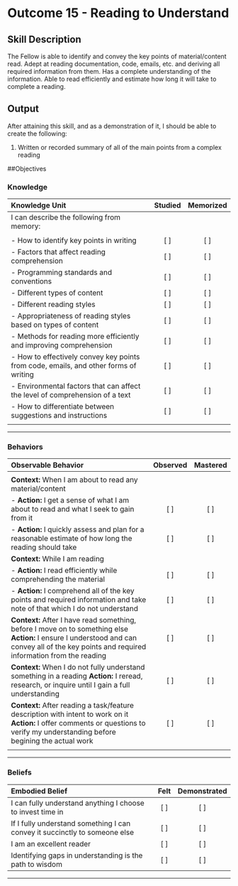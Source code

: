 # Outcome 15 - Reading to Understand

## Skill Description

The Fellow is able to identify and convey the key points of material/content read. Adept at reading documentation, code, emails, etc. and deriving all required information from them. Has a complete understanding of the information. Able to read efficiently and estimate how long it will take to complete a reading.

## Output
After attaining this skill, and as a demonstration of it, I should be able to create the following:

1. Written or recorded summary of all of the main points from a complex reading

##Objectives

### Knowledge


| Knowledge Unit | Studied | Memorized |
|:---|:---:|:---:|
| I can describe the following from memory: | | |
| | | |
| - How to identify key points in writing | [ ] | [ ] |
| - Factors that affect reading comprehension | [ ] | [ ] |
| - Programming standards and conventions | [ ] | [ ] |
| - Different types of content | [ ] | [ ] |
| - Different reading styles | [ ] | [ ] |
| - Appropriateness of reading styles based on types of content | [ ] | [ ] |
| - Methods for reading more efficiently and improving comprehension | [ ] | [ ] |
| - How to effectively convey key points from code, emails, and other forms of writing | [ ] | [ ] |
| - Environmental factors that can affect the level of comprehension of a text | [ ] | [ ] |
| - How to differentiate between suggestions and instructions | [ ] | [ ] |
| | | |

---

### Behaviors

| Observable Behavior | Observed | Mastered |
|:---|:---:|:---:|
| | | |
| **Context:** When I am about to read any material/content | | |
| - **Action:** I get a sense of what I am about to read and what I seek to gain from it | [ ] | [ ] |
| - **Action:** I quickly assess and plan for a reasonable estimate of how long the reading should take | [ ] | [ ] |
| **Context:** While I am reading | | |
| - **Action:** I read efficiently while comprehending the material | [ ] | [ ] |
| - **Action:** I comprehend all of the key points and required information and take note of that which I do not understand | [ ] | [ ] |
| **Context:** After I have read something, before I move on to something else **Action:** I ensure I understood and can convey all of the key points and required information from the reading | [ ] | [ ] |
| **Context:** When I do not fully understand something in a reading **Action:** I reread, research, or inquire until I gain a full understanding | [ ] | [ ] |
| **Context:** After reading a task/feature description with intent to work on it **Action:** I offer comments or questions to verify my understanding before begining the actual work | [ ] | [ ] |
| | | |
---

### Beliefs

| Embodied Belief | Felt | Demonstrated |
|:---|:---:|:---:|
| I can fully understand anything I choose to invest time in | [ ] | [ ] |
| If I fully understand something I can convey it succinctly to someone else | [ ] | [ ] |
| I am an excellent reader | [ ] | [ ] |
| Identifying gaps in understanding is the path to wisdom | [ ] | [ ] |

---